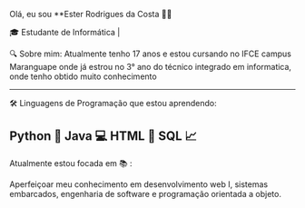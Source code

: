 Olá, eu sou **Ester Rodrigues da Costa 👩‍💻



🎓 Estudante de Informática | 

🔍 Sobre mim:
Atualmente tenho 17 anos e estou cursando no IFCE campus Maranguape onde
já estrou no 3° ano do técnico integrado em informatica, onde tenho obtido muito conhecimento
______________________________________________________________________
🛠️ Linguagens de Programação que estou aprendendo:


Python 🐍
Java 💻
HTML  🌟
SQL 📈
--------------------------------------------------------------

 Atualmente estou focada em 📚 :

 
Aperfeiçoar meu conhecimento em desenvolvimento web I,
sistemas embarcados,              engenharia de software e 
programação orientada a objeto.


